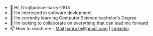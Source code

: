 - 👋 Hi, I’m @prince-harry-2813
- 👀 I’m interested in software devlopment
- 🌱 I’m currently learning Computer Science bachelor's Degree
- 💞️ I’m looking to collaborate on everything that can lead me forward
- 📫 How to reach me - [Mail](mailto://hariroze@gmail.com) hariroze@gmail.com | [Linkedin](https://www.linkedin.com/in/arie-rosental/)

<!---
prince-harry-2813/prince-harry-2813 is a ✨ special ✨ repository because its `README.md` (this file) appears on your GitHub profile.
You can click the Preview link to take a look at your changes.
--->
